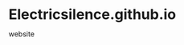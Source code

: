 # Electricsilence.github.io
website

<!DOCTYPE html>
<html lang="en">
<head>
    <meta charset="UTF-8">
    <meta name="viewport" content="width=device-width, initial-scale=1.0">
    <style>
        * {
            margin: 0;
            padding: 0;
            box-sizing: border-box;
        }

        body {
            background: url("background.jpg") no-repeat center center fixed;
            background-size: cover;
            font-family: Arial, sans-serif;
        }

        .container {
            display: flex;
            flex-direction: column;
            align-items: center;
            justify-content: center;
            height: 100vh;
        }

        .logo {
            width: 200px;
            height: 200px;
        }

        .title {
            font-size: 48px;
            color: white;
            text-shadow: 2px 2px 4px black;
        }

        .message {
            font-size: 24px;
            color: white;
            text-shadow: 1px 1px 2px black;
        }
    </style>
    <title>Coming Soon</title>
</head>
<body>
    <div class="container">
        <img src="logo.png" alt="Logo" class="logo">
        <h1 class="title">Coming Soon</h1>
        <p class="message">We are working hard to launch our website. Stay tuned!</p>
    </div>
</body>
</html>
